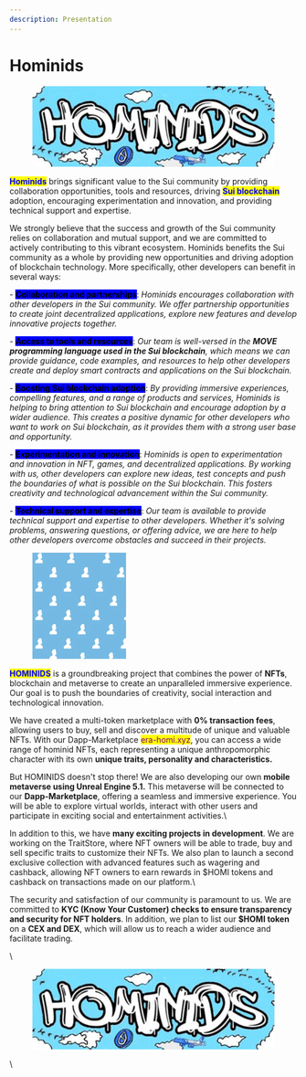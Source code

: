 ```yaml
---
description: Presentation
---
```


# Hominids

<figure><img src=".gitbook/assets/banner.jpg" alt=""><figcaption></figcaption></figure>

<mark style="color:blue;">**Hominids**</mark> brings significant value to the Sui community by providing collaboration opportunities, tools and resources, driving <mark style="color:blue;">**Sui blockchain**</mark> adoption, encouraging experimentation and innovation, and providing technical support and expertise.&#x20;

We strongly believe that the success and growth of the Sui community relies on collaboration and mutual support, and we are committed to actively contributing to this vibrant ecosystem. Hominids benefits the Sui community as a whole by providing new opportunities and driving adoption of blockchain technology. More specifically, other developers can benefit in several ways:



&#x20;  \- <mark style="background-color:blue;">**Collaboration and partnerships**</mark>: _Hominids encourages collaboration with other developers in the Sui community. We offer partnership opportunities to create joint decentralized applications, explore new features and develop innovative projects together._

&#x20;   \- <mark style="background-color:blue;">**Access to tools and resources**</mark>: _Our team is well-versed in the **MOVE programming language used in the Sui blockchain**, which means we can provide guidance, code examples, and resources to help other developers create and deploy smart contracts and applications on the Sui blockchain._

&#x20;  \- <mark style="background-color:blue;">**Boosting Sui blockchain adoption**</mark>: _By providing immersive experiences, compelling features, and a range of products and services, Hominids is helping to bring attention to Sui blockchain and encourage adoption by a wider audience. This creates a positive dynamic for other developers who want to work on Sui blockchain, as it provides them with a strong user base and opportunity._

&#x20;  \- <mark style="background-color:blue;">**Experimentation and innovation**</mark>: _Hominids is open to experimentation and innovation in NFT, games, and decentralized applications. By working with us, other developers can explore new ideas, test concepts and push the boundaries of what is possible on the Sui blockchain. This fosters creativity and technological advancement within the Sui community._

&#x20;  \- <mark style="background-color:blue;">**Technical support and expertise**</mark>: _Our team is available to provide technical support and expertise to other developers. Whether it's solving problems, answering questions, or offering advice, we are here to help other developers overcome obstacles and succeed in their projects._

<figure><img src=".gitbook/assets/Screenshot_20230405_024757.jpg" alt="" width="164"><figcaption></figcaption></figure>

<mark style="color:blue;">**HOMINIDS**</mark> is a groundbreaking project that combines the power of **NFTs**, blockchain and metaverse to create an unparalleled immersive experience. Our goal is to push the boundaries of creativity, social interaction and technological innovation.



We have created a multi-token marketplace with **0% transaction fees**, allowing users to buy, sell and discover a multitude of unique and valuable NFTs. With our Dapp-Marketplace <mark style="color:purple;">era-homi.xyz</mark>, you can access a wide range of hominid NFTs, each representing a unique anthropomorphic character with its own **unique traits, personality and characteristics.**



But HOMINIDS doesn't stop there! We are also developing our own **mobile metaverse using Unreal Engine 5.1.** This metaverse will be connected to our **Dapp-Marketplace**, offering a seamless and immersive experience. You will be able to explore virtual worlds, interact with other users and participate in exciting social and entertainment activities.\


In addition to this, we have **many exciting projects in development**. We are working on the TraitStore, where NFT owners will be able to trade, buy and sell specific traits to customize their NFTs. We also plan to launch a second exclusive collection with advanced features such as wagering and cashback, allowing NFT owners to earn rewards in $HOMI tokens and cashback on transactions made on our platform.\


The security and satisfaction of our community is paramount to us. We are committed to **KYC (Know Your Customer) checks to ensure transparency and security for NFT holders**. In addition, we plan to list our **$HOMI token** on a **CEX and DEX**, which will allow us to reach a wider audience and facilitate trading.

\


<figure><img src=".gitbook/assets/banner.jpg" alt=""><figcaption></figcaption></figure>

\
